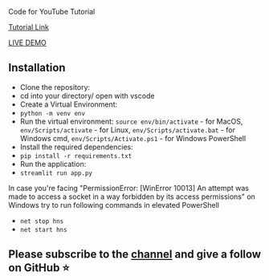 Code for YouTube Tutorial 

[Tutorial Link](https://www.youtube.com/watch?v=a2shHB4MRZ4)

[LIVE DEMO](https://eminembot-tutorial-jutsupoint.streamlit.app/)

## Installation

- Clone the repository:
- cd into your directory/ open with vscode
- Create a Virtual Environment:
- `python -m venv env`
- Run the virtual environment: `source env/bin/activate` - for MacOS, `env/Scripts/activate` - for Linux, `env/Scripts/activate.bat` - for Windows cmd, `env/Scripts/Activate.ps1` - for Windows PowerShell 
- Install the required dependencies:
- `pip install -r requirements.txt`
- Run the application:
- `streamlit run app.py`

In case you're facing "PermissionError: [WinError 10013] An attempt was made to access a socket in a way forbidden by its access permissions" on Windows try to run following commands in elevated PowerShell 
- `net stop hns`
- `net start hns`


## Please subscribe to the [channel](https://www.youtube.com/@JutsuPoint) and give a follow on GitHub ⭐️
